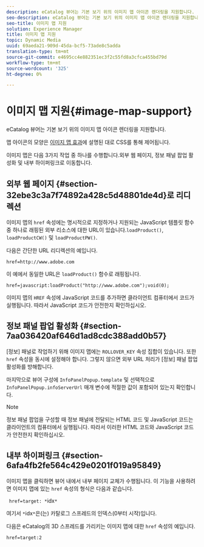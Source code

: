 ```yaml
---
description: eCatalog 뷰어는 기본 보기 위의 이미지 맵 아이콘 렌더링을 지원합니다.
seo-description: eCatalog 뷰어는 기본 보기 위의 이미지 맵 아이콘 렌더링을 지원합니다.
seo-title: 이미지 맵 지원
solution: Experience Manager
title: 이미지 맵 지원
topic: Dynamic Media
uuid: 69aeda21-909d-45da-bcf5-73ade8c5adda
translation-type: tm+mt
source-git-commit: e4695cc4e882351ec3f2c55fd8a3cfca455bd79d
workflow-type: tm+mt
source-wordcount: '325'
ht-degree: 0%

---
```



# 이미지 맵 지원{#image-map-support}

eCatalog 뷰어는 기본 보기 위의 이미지 맵 아이콘 렌더링을 지원합니다.

맵 아이콘의 모양은 [이미지 맵 효과](../../c-html5-s7-aem-asset-viewers/c-html5-20-ecatalog-viewer-about/c-html5-20-ecatalog-viewer-customizingviewer/r-html5-ecatalog-viewer-20-customize-imagemapeffect.md#reference-261df27d1ed145c882b26b88e33a0289)에 설명된 대로 CSS를 통해 제어됩니다.

이미지 맵은 다음 3가지 작업 중 하나를 수행합니다.외부 웹 페이지, 정보 패널 팝업 활성화 및 내부 하이퍼링크로 이동합니다.

## 외부 웹 페이지 {#section-32ebe3c3a7f74892a428c5d48801de4d}로 리디렉션

이미지 맵의 `href` 속성에는 명시적으로 지정하거나 지원되는 JavaScript 템플릿 함수 중 하나로 래핑된 외부 리소스에 대한 URL이 있습니다.`loadProduct()`, `loadProductCW()` 및 `loadProductPW()`.

다음은 간단한 URL 리디렉션의 예입니다.

`href=http://www.adobe.com`

이 예에서 동일한 URL은 `loadProduct()` 함수로 래핑됩니다.

`href=javascript:loadProduct("http://www.adobe.com");void(0);`

이미지 맵의 `HREF` 속성에 JavaScript 코드를 추가하면 클라이언트 컴퓨터에서 코드가 실행됩니다. 따라서 JavaScript 코드가 안전한지 확인하십시오.

## 정보 패널 팝업 활성화 {#section-7aa036420af646d1ad8cdc388add0b57}

[정보] 패널로 작업하기 위해 이미지 맵에는 `ROLLOVER_KEY` 속성 집합이 있습니다. 또한 `href` 속성을 동시에 설정해야 합니다. 그렇지 않으면 외부 URL 처리가 [정보] 패널 팝업 활성화를 방해합니다.

마지막으로 뷰어 구성에 `InfoPanelPopup.template` 및 선택적으로 `InfoPanelPopup.infoServerUrl` 매개 변수에 적절한 값이 포함되어 있는지 확인합니다.

>[!NOTE]
>
>정보 패널 팝업을 구성할 때 정보 패널에 전달되는 HTML 코드 및 JavaScript 코드는 클라이언트의 컴퓨터에서 실행됩니다. 따라서 이러한 HTML 코드와 JavaScript 코드가 안전한지 확인하십시오.

## 내부 하이퍼링크 {#section-6afa4fb2fe564c429e0201f019a95849}

이미지 맵을 클릭하면 뷰어 내에서 내부 페이지 교체가 수행됩니다. 이 기능을 사용하려면 이미지 맵에 있는 `href` 속성의 형식은 다음과 같습니다.

` href=target: *`idx`*`

여기서 `*`idx`*`은(는) 카탈로그 스프레드의 인덱스(0부터 시작)입니다.

다음은 eCatalog의 3D 스프레드를 가리키는 이미지 맵에 대한 `href` 속성의 예입니다.

`href=target:2`
